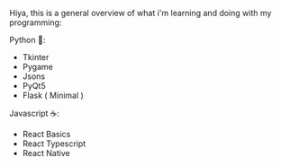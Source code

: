 Hiya, this is a general overview of what i'm learning and doing with my programming:

Python 🐍:
 - Tkinter 
 - Pygame 
 - Jsons 
 - PyQt5 
 - Flask ( Minimal )

Javascript ☕:
 - React Basics
 - React Typescript
 - React Native
